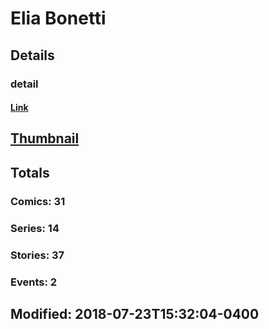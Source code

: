 # Elia  Bonetti 
## Details
### detail
#### [Link](http://marvel.com/comics/creators/10087/elia_bonetti?utm_campaign=apiRef&utm_source=225578a89fc76f3d20fbffda5d17a88d)
## [Thumbnail](http://i.annihil.us/u/prod/marvel/i/mg/f/c0/4bae8fb086ec9.jpg)
## Totals
### Comics: 31
### Series: 14
### Stories: 37
### Events: 2
## Modified: 2018-07-23T15:32:04-0400